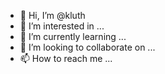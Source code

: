 - 👋 Hi, I’m @kluth
- 👀 I’m interested in ...
- 🌱 I’m currently learning ...
- 💞️ I’m looking to collaborate on ...
- 📫 How to reach me ...

<!---
kluth/kluth is a ✨ special ✨ repository because its `README.md` (this file) appears on your GitHub profile.
You can click the Preview link to take a look at your changes.
--->
